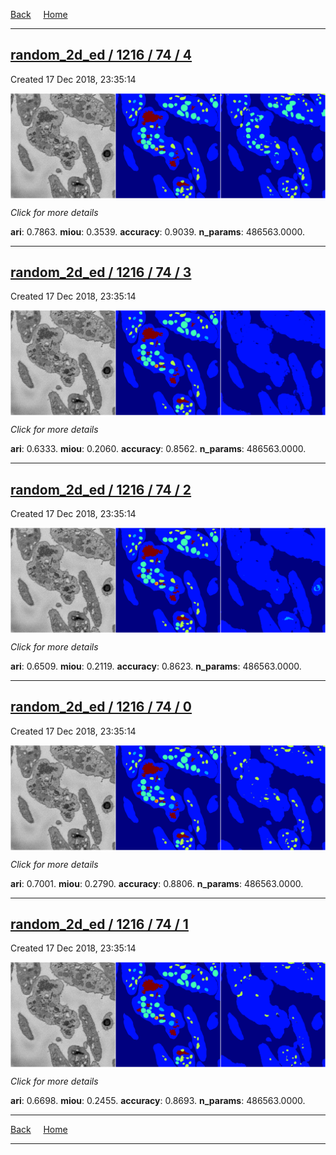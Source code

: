 
[Back](..)&nbsp;&nbsp;&nbsp;&nbsp;&nbsp;[Home](https://leapmanlab.github.io/snapshots)

---

<div class="summary"><a href="4"><h2>random_2d_ed / 1216 / 74 / 4</h2></a><p>Created 17 Dec 2018, 23:35:14
</p><a href="4"><img src="4/media/summary.png" align="center"></a><p>
<i>Click for more details</i>
</p></div>

**ari**: 0.7863. **miou**: 0.3539. **accuracy**: 0.9039. **n_params**: 486563.0000. 

---

<div class="summary"><a href="3"><h2>random_2d_ed / 1216 / 74 / 3</h2></a><p>Created 17 Dec 2018, 23:35:14
</p><a href="3"><img src="3/media/summary.png" align="center"></a><p>
<i>Click for more details</i>
</p></div>

**ari**: 0.6333. **miou**: 0.2060. **accuracy**: 0.8562. **n_params**: 486563.0000. 

---

<div class="summary"><a href="2"><h2>random_2d_ed / 1216 / 74 / 2</h2></a><p>Created 17 Dec 2018, 23:35:14
</p><a href="2"><img src="2/media/summary.png" align="center"></a><p>
<i>Click for more details</i>
</p></div>

**ari**: 0.6509. **miou**: 0.2119. **accuracy**: 0.8623. **n_params**: 486563.0000. 

---

<div class="summary"><a href="0"><h2>random_2d_ed / 1216 / 74 / 0</h2></a><p>Created 17 Dec 2018, 23:35:14
</p><a href="0"><img src="0/media/summary.png" align="center"></a><p>
<i>Click for more details</i>
</p></div>

**ari**: 0.7001. **miou**: 0.2790. **accuracy**: 0.8806. **n_params**: 486563.0000. 

---

<div class="summary"><a href="1"><h2>random_2d_ed / 1216 / 74 / 1</h2></a><p>Created 17 Dec 2018, 23:35:14
</p><a href="1"><img src="1/media/summary.png" align="center"></a><p>
<i>Click for more details</i>
</p></div>

**ari**: 0.6698. **miou**: 0.2455. **accuracy**: 0.8693. **n_params**: 486563.0000. 

---

[Back](..)&nbsp;&nbsp;&nbsp;&nbsp;&nbsp;[Home](https://leapmanlab.github.io/snapshots)

---